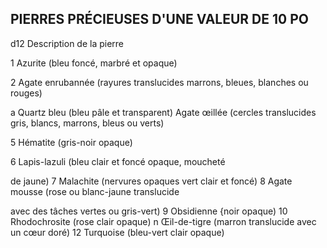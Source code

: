 ## PIERRES PRÉCIEUSES D'UNE VALEUR DE 10 PO


d12 Description de la pierre

1 Azurite (bleu foncé, marbré et opaque)

2  Agate enrubannée (rayures translucides marrons,
bleues, blanches ou rouges)

a Quartz bleu (bleu pâle et transparent)
Agate œillée (cercles translucides gris, blancs,
marrons, bleus ou verts)

5  Hématite (gris-noir opaque)

6  Lapis-lazuli (bleu clair et foncé opaque, moucheté

de jaune)
7 Malachite (nervures opaques vert clair et foncé)
8  Agate mousse (rose ou blanc-jaune translucide

avec des tâches vertes ou gris-vert)
9  Obsidienne {noir opaque)
10  Rhodochrosite (rose clair opaque)
n Œil-de-tigre (marron translucide avec un cœur doré)
12 Turquoise (bleu-vert clair opaque)
